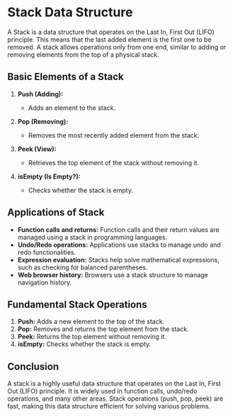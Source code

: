 # Stack Data Structure

A Stack is a data structure that operates on the Last In, First Out (LIFO) principle. This means that the last added element is the first one to be removed. A stack allows operations only from one end, similar to adding or removing elements from the top of a physical stack.

## Basic Elements of a Stack

1. **Push (Adding):**
    - Adds an element to the stack.

2. **Pop (Removing):**
    - Removes the most recently added element from the stack.

3. **Peek (View):**
    - Retrieves the top element of the stack without removing it.

4. **isEmpty (Is Empty?):**
    - Checks whether the stack is empty.

## Applications of Stack

- **Function calls and returns:** Function calls and their return values are managed using a stack in programming languages.
- **Undo/Redo operations:** Applications use stacks to manage undo and redo functionalities.
- **Expression evaluation:** Stacks help solve mathematical expressions, such as checking for balanced parentheses.
- **Web browser history:** Browsers use a stack structure to manage navigation history.

## Fundamental Stack Operations

1. **Push:** Adds a new element to the top of the stack.
2. **Pop:** Removes and returns the top element from the stack.
3. **Peek:** Returns the top element without removing it.
4. **isEmpty:** Checks whether the stack is empty.

## Conclusion

A stack is a highly useful data structure that operates on the Last In, First Out (LIFO) principle. It is widely used in function calls, undo/redo operations, and many other areas. Stack operations (push, pop, peek) are fast, making this data structure efficient for solving various problems.
